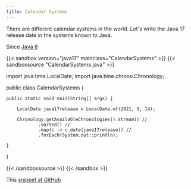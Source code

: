 ```yaml
---
title: Calendar Systems
---
```


There are different calendar systems in the world. Let's write the Java 17
 release date in the systems known to Java.

Since [Java 8](/jdk/8/)

{{< sandbox version="java17" mainclass="CalendarSystems" >}}
{{< sandboxsource "CalendarSystems.java" >}}

import java.time.LocalDate;
import java.time.chrono.Chronology;

public class CalendarSystems {

	public static void main(String[] args) {

		LocalDate java17release = LocalDate.of(2021, 9, 14);

		Chronology.getAvailableChronologies().stream() //
				.sorted() //
				.map(c -> c.date(java17release)) //
				.forEach(System.out::println);

	}

}

{{< /sandboxsource >}}
{{< /sandbox >}}

This [snippet at GitHub](https://github.com/marchof/io.javaalmanac.snippets/tree/master/src/main/java/io/javaalmanac/snippets/time/CalendarSystems.java)
